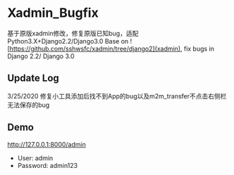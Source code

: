 # Xadmin_Bugfix

基于原版xadmin修改，修复原版已知bug，适配Python3.X+Django2.2/Django3.0
Base on ![https://github.com/sshwsfc/xadmin/tree/django2](xadmin), fix bugs in Django 2.2/ Django 3.0

Update Log
---------
3/25/2020 修复小工具添加后找不到App的bug以及m2m_transfer不点击右侧栏无法保存的bug

Demo
---------

http://127.0.0.1:8000/admin

-  User: admin
-  Password: admin123
